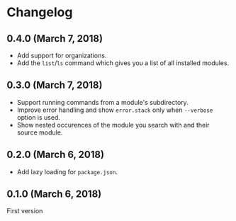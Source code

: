 # Changelog

## 0.4.0 (March 7, 2018)
* Add support for organizations.
* Add the `list`/`ls` command which gives you a list of all installed modules.

## 0.3.0 (March 7, 2018)
* Support running commands from a module's subdirectory.
* Improve error handling and show `error.stack` only when `--verbose` option is used.
* Show nested occurences of the module you search with and their source module.

## 0.2.0 (March 6, 2018)
* Add lazy loading for `package.json`.

## 0.1.0 (March 6, 2018)
First version

